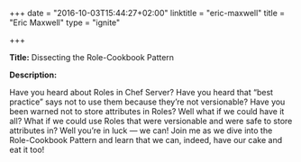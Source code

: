 +++
date = "2016-10-03T15:44:27+02:00"
linktitle = "eric-maxwell"
title = "Eric Maxwell"
type = "ignite"

+++

<div class="span-15  ">
  <div class="span-15  last ">
  <p><strong>Title:</strong>
Dissecting the Role-Cookbook Pattern
</p>

<p><strong>Description:</strong></p>

<p>
Have you heard about Roles in Chef Server? Have you heard that “best practice” says not to use them because they’re not versionable? Have you been warned not to store attributes in Roles? Well what if we could have it all? What if we could use Roles that were versionable and were safe to store attributes in? Well you’re in luck — we can! Join me as we dive into the Role-Cookbook Pattern and learn that we can, indeed, have our cake and eat it too! 
</p>
<p>

  </div>
</div>

